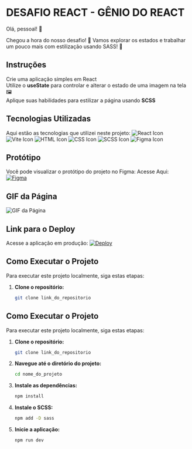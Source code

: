  
# DESAFIO REACT - GÊNIO DO REACT
Olá, pessoal! 🚀

Chegou a hora do nosso desafio! 🎉 Vamos explorar os estados e trabalhar um pouco mais com estilização usando SASS! 🌟  

## Instruções
Crie uma aplicação simples em React  
Utilize o **useState** para controlar e alterar o estado de uma imagem na tela 🖼️  
Aplique suas habilidades para estilizar a página usando **SCSS**  

## Tecnologias Utilizadas
Aqui estão as tecnologias que utilizei neste projeto:
![React Icon](https://img.icons8.com/color/48/000000/react-native.png) 
![Vite Icon](https://img.icons8.com/color/48/000000/vite.png)
![HTML Icon](https://img.icons8.com/color/48/000000/html-5.png)
![CSS Icon](https://img.icons8.com/color/48/000000/css3.png)
![SCSS Icon](https://img.icons8.com/color/48/000000/sass.png)
![Figma Icon](https://img.icons8.com/color/48/000000/figma.png)

## Protótipo
Você pode visualizar o protótipo do projeto no Figma:
Acesse Aqui: [![Figma](https://img.shields.io/badge/Figma-E07B67?style=flat-square&logo=figma&logoColor=white)](https://www.figma.com/design/LBODsPDSyKhBv5lex4Vrsv/Untitled?node-id=0-1&node-type=canvas&t=ZGZbFD3GBBfPyEDh-0&authuser=0)

## GIF da Página

![GIF da Página](genio.gif)

## Link para o Deploy
Acesse a aplicação em produção: [![Deploy](https://img.shields.io/badge/Deploy-Click%20Here-007BFF?style=for-the-badge)](https://vai-na-web-genio-react.vercel.app/)

## Como Executar o Projeto
Para executar este projeto localmente, siga estas etapas:

1. **Clone o repositório:**
   ```bash
   git clone link_do_repositorio


## Como Executar o Projeto
Para executar este projeto localmente, siga estas etapas:

1. **Clone o repositório:**
   ```bash
   git clone link_do_repositorio

2. **Navegue até o diretório do projeto:**
   ````bash
   cd nome_do_projeto

3. **Instale as dependências:**
   ```bash
   npm install

4. **Instale o SCSS:**
   ```bash
   npm add -D sass

5. **Inicie a aplicação:**
   ```bash
   npm run dev
